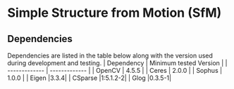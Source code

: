 # Simple Structure from Motion (SfM)


## Dependencies
Dependencies are listed in the table below along with the version used during development and testing.
| Dependency    | Minimum tested Version |
| ------------- | ------------- |
| OpenCV        | 4.5.5  |
| Ceres         | 2.0.0  |
| Sophus        | 1.0.0  |
| Eigen         |3.3.4|
| CSparse       |1:5.1.2-2|
| Glog          |0.3.5-1|


